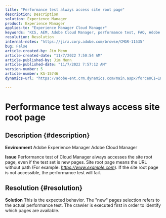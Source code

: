 ```yaml
---
title: "Performance test always access site root page"
description: Description
solution: Experience Manager
product: Experience Manager
applies-to: "Experience Manager Cloud Manager"
keywords: "KCS, AEM, Adobe Cloud Manager, performance test, FAQ, Adobe Experience Manager, root page"
resolution: Resolution
internal-notes: "https://jira.corp.adobe.com/browse/CMGR-11535"
bug: False
article-created-by: Jim Menn
article-created-date: "11/7/2022 7:50:54 AM"
article-published-by: Jim Menn
article-published-date: "11/7/2022 7:57:12 AM"
version-number: 5
article-number: KA-15746
dynamics-url: "https://adobe-ent.crm.dynamics.com/main.aspx?forceUCI=1&pagetype=entityrecord&etn=knowledgearticle&id=f6cd19e2-705e-ed11-9561-6045bd0065f9"

---
```

# Performance test always access site root page

## Description {#description}


<b>Environment</b>
 Adobe Experience Manager
 Adobe Cloud Manager

<b>Issue</b>
 Performance test of Cloud Manager always accesses the site root page, even if the test set is new pages.
 Site root page means the URL without path (For example: *https://www.example.com*).
 If the site root page is not accessible, the performance test will fail.


## Resolution {#resolution}


<b>Solution</b>
This is the expected behavior.
The "new" pages selection refers to the actual performance test.
The crawler is executed first in order to identify which pages are available.
